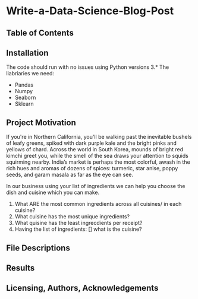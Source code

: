 # Write-a-Data-Science-Blog-Post

## Table of Contents

## Installation
The code should run with no issues using Python versions 3.*
The liabriaries we need:
- Pandas
- Numpy
- Seaborn
- Sklearn


## Project Motivation

If you're in Northern California, you'll be walking past the inevitable bushels of leafy greens, spiked with dark purple kale and the bright pinks and yellows of chard. Across the world in South Korea, mounds of bright red kimchi greet you, while the smell of the sea draws your attention to squids squirming nearby. India’s market is perhaps the most colorful, awash in the rich hues and aromas of dozens of spices: turmeric, star anise, poppy seeds, and garam masala as far as the eye can see.

In our business using your list of ingredients we can help you choose the dish and cuisine which you can make. 


1. What ARE the most common ingredients across all cuisines/ in each cuisine? 
2. What cuisine has the most unique ingredients?
3. What quisine has the least ingrecdients per receipt?
4. Having the list of ingredients: [] what is the cuisine?


## File Descriptions

## Results

## Licensing, Authors, Acknowledgements


